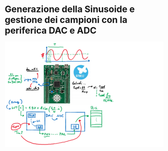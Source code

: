 # Generazione della Sinusoide e gestione dei campioni con la periferica DAC e ADC
![ESEMPIO_09](https://github.com/LaErre9/LMM_STM32F303VC/blob/main/09_Generazione_Sinusoide_DAC_ADC/09_esempio_di_funzionamento.png)
